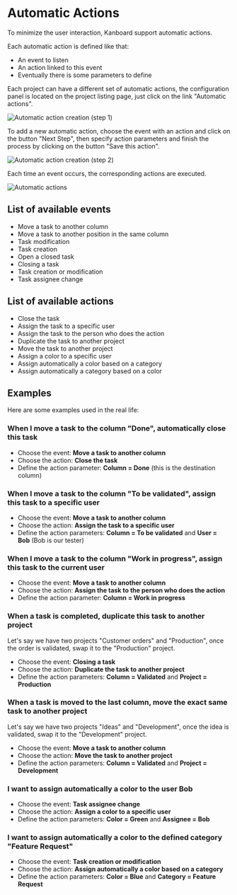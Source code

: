 Automatic Actions
=================

To minimize the user interaction, Kanboard support automatic actions.

Each automatic action is defined like that:

- An event to listen
- An action linked to this event
- Eventually there is some parameters to define

Each project can have a different set of automatic actions, the configuration panel is located on the project listing page, just click on the link "Automatic actions".

![Automatic action creation (step 1)](http://kanboard.net/screenshots/documentation/project-automatic-action-step1.png)

To add a new automatic action, choose the event with an action and click on the button "Next Step", then specify action parameters and finish the process by clicking on the button "Save this action".

![Automatic action creation (step 2)](http://kanboard.net/screenshots/documentation/project-automatic-action-step2.png)

Each time an event occurs, the corresponding actions are executed.

![Automatic actions](http://kanboard.net/screenshots/documentation/project-automatic-actions.png)

List of available events
------------------------

- Move a task to another column
- Move a task to another position in the same column
- Task modification
- Task creation
- Open a closed task
- Closing a task
- Task creation or modification
- Task assignee change

List of available actions
-------------------------

- Close the task
- Assign the task to a specific user
- Assign the task to the person who does the action
- Duplicate the task to another project
- Move the task to another project
- Assign a color to a specific user
- Assign automatically a color based on a category
- Assign automatically a category based on a color

Examples
--------

Here are some examples used in the real life:

### When I move a task to the column "Done", automatically close this task

- Choose the event: **Move a task to another column**
- Choose the action: **Close the task**
- Define the action parameter: **Column = Done** (this is the destination column)

### When I move a task to the column "To be validated", assign this task to a specific user

- Choose the event: **Move a task to another column**
- Choose the action: **Assign the task to a specific user**
- Define the action parameters: **Column = To be validated** and **User = Bob** (Bob is our tester)

### When I move a task to the column "Work in progress", assign this task to the current user

- Choose the event: **Move a task to another column**
- Choose the action: **Assign the task to the person who does the action**
- Define the action parameter: **Column = Work in progress**

### When a task is completed, duplicate this task to another project

Let's say we have two projects "Customer orders" and "Production", once the order is validated, swap it to the "Production" project.

- Choose the event: **Closing a task**
- Choose the action: **Duplicate the task to another project**
- Define the action parameters: **Column = Validated** and **Project = Production**

### When a task is moved to the last column, move the exact same task to another project

Let's say we have two projects "Ideas" and "Development", once the idea is validated, swap it to the "Development" project.

- Choose the event: **Move a task to another column**
- Choose the action: **Move the task to another project**
- Define the action parameters: **Column = Validated** and **Project = Development**

### I want to assign automatically a color to the user Bob

- Choose the event: **Task assignee change**
- Choose the action: **Assign a color to a specific user**
- Define the action parameters: **Color = Green** and **Assignee = Bob**

### I want to assign automatically a color to the defined category "Feature Request"

- Choose the event: **Task creation or modification**
- Choose the action: **Assign automatically a color based on a category**
- Define the action parameters: **Color = Blue** and **Category = Feature Request**
